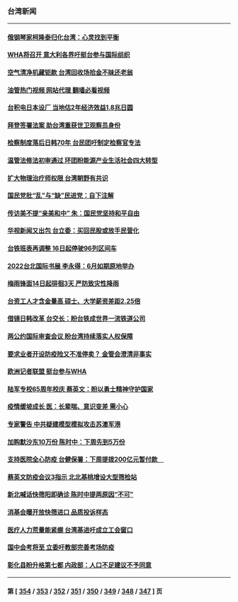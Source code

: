 ### 台湾新闻
---
#### [俄钢琴家柯隆泰归化台湾：心灵找到平衡](../../pages/ncid1349361/n13736535.md?05151245) 
#### [WHA将召开 意大利各界吁挺台参与国际组织](../../pages/ncid1349361/n13736522.md?05151245) 
#### [空气清净机藏钜款 台湾回收场拾金不昧还老翁](../../pages/ncid1349361/n13736543.md?05151245) 
#### [油管热门视频 网站代理 翻墙必看视频](http://209.222.30.114:81/youtube.html?05151245)
#### [台积电日本设厂 当地估2年经济效益1.8兆日圆](../../pages/ncid1349361/n13736500.md?05151245) 
#### [拜登签署法案 助台湾重获世卫观察员身份](../../pages/ncid1349361/n13736367.md?05151245) 
#### [检察制度落后日韩70年 台民团吁制定检察官专法](../../pages/ncid1349361/n13735880.md?05151245) 
#### [温管法修法初审通过 环团盼能源产业生活社会四大转型](../../pages/ncid1349361/n13735852.md?05151245) 
#### [扩大物理治疗师权限 台湾朝野有共识](../../pages/ncid1349361/n13735878.md?05151245) 
#### [国民党批“乱”与“缺”民进党：自下注解](../../pages/ncid1349361/n13735875.md?05151245) 
#### [传访美不提“亲美和中” 朱：国民党坚持和平自由](../../pages/ncid1349361/n13735873.md?05151245) 
#### [华视新闻又出包 台立委：买回民股或放手民营化](../../pages/ncid1349361/n13735876.md?05151245) 
#### [台铁班表再调整 16日起停驶96列区间车](../../pages/ncid1349361/n13735850.md?05151245) 
#### [2022台北国际书展 李永得：6月如期原地举办](../../pages/ncid1349361/n13735848.md?05151245) 
#### [梅雨锋面14日起徘徊3天 严防致灾性降雨](../../pages/ncid1349361/n13735854.md?05151245) 
#### [台资工人才含金量高 硕士、大学薪资差距2.25倍](../../pages/ncid1349361/n13735855.md?05151245) 
#### [借镜日韩改革 台交长：盼台铁成世界一流铁道公司](../../pages/ncid1349361/n13735858.md?05151245) 
#### [两公约国际审查会议 盼台湾持续落实人权保障](../../pages/ncid1349361/n13735844.md?05151245) 
#### [要求业者开设防疫险又不准停卖？ 金管会澄清非事实](../../pages/ncid1349361/n13735818.md?05151245) 
#### [欧洲记者联盟  挺台参与WHA](../../pages/ncid1349361/n13735815.md?05151245) 
#### [陆军专校65周年校庆 蔡英文：盼以勇士精神守护国家](../../pages/ncid1349361/n13735811.md?05151245) 
#### [疫情缓坡成长 医：长辈喘、意识变差 需小心](../../pages/ncid1349361/n13735796.md?05151245) 
#### [专家警告 中共疑建模型模拟攻击苏澳军港](../../pages/ncid1349361/n13735793.md?05151245) 
#### [加购默沙东10万份  陈时中：下周先到5万份](../../pages/ncid1349361/n13735753.md?05151245) 
#### [支持医院全心防疫 台健保署：下周提拨200亿元暂付款　](../../pages/ncid1349361/n13735752.md?05151245) 
#### [蔡英文防疫会议3指示 北北基桃增设大型筛检站](../../pages/ncid1349361/n13735754.md?05151245) 
#### [新北喊话快筛阳即确诊 陈时中提两原因“不可”](../../pages/ncid1349361/n13735757.md?05151245) 
#### [消基会曝开放快筛进口 品质投诉样态](../../pages/ncid1349361/n13735755.md?05151245) 
#### [医疗人力荒量能紧绷 台湾基进吁成立工会窗口](../../pages/ncid1349361/n13735741.md?05151245) 
#### [国中会考将至 立委吁教部完善考场防疫](../../pages/ncid1349361/n13735759.md?05151245) 
#### [彰化县盼升格第七都 内政部：人口不足建议不予同意](../../pages/ncid1349361/n13735718.md?05151245) 

---
#### 第 [ [354](./354.md?05151245) / [353](./353.md?05151245) / [352](./352.md?05151245) / [351](./351.md?05151245) / [350](./350.md?05151245) / [349](./349.md?05151245) / [348](./348.md?05151245) / [347](./347.md?05151245) ] 页

